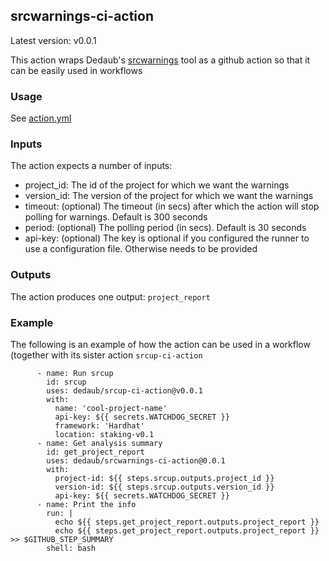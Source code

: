 ## srcwarnings-ci-action

Latest version: v0.0.1

This action wraps Dedaub's [srcwarnings](https://github.com/Dedaub/srcwarnings) tool as a github action so that it can be easily used 
in workflows

### Usage
See [action.yml](https://github.com/Dedaub/srcwarnings-ci-action/blob/main/action.yml)

### Inputs

The action expects a number of inputs:
* project_id: The id of the project for which we want the warnings
* version_id: The version of the project for which we want the warnings
* timeout: (optional) The timeout (in secs) after which the action will stop polling for warnings. Default is 300 seconds
* period: (optional) The polling period (in secs). Default is 30 seconds
* api-key: (optional) The key is optional if you configured the runner to use a configuration file. Otherwise needs to be provided

### Outputs

The action produces one output: `project_report`

### Example

The following is an example of how the action can be used in a workflow (together with its sister action `srcup-ci-action`

```
      - name: Run srcup
        id: srcup
        uses: dedaub/srcup-ci-action@v0.0.1
        with: 
          name: 'cool-project-name'
          api-key: ${{ secrets.WATCHDOG_SECRET }}
          framework: 'Hardhat'
          location: staking-v0.1
      - name: Get analysis summary
        id: get_project_report
        uses: dedaub/srcwarnings-ci-action@0.0.1
        with:
          project-id: ${{ steps.srcup.outputs.project_id }}
          version-id: ${{ steps.srcup.outputs.version_id }}
          api-key: ${{ secrets.WATCHDOG_SECRET }}
      - name: Print the info
        run: | 
          echo ${{ steps.get_project_report.outputs.project_report }}
          echo ${{ steps.get_project_report.outputs.project_report }} >> $GITHUB_STEP_SUMMARY
        shell: bash
```